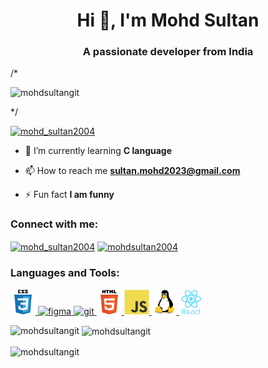 <h1 align="center">Hi 👋, I'm Mohd Sultan</h1>
<h3 align="center">A passionate developer from India</h3>

/* <p align="left"> <img src="https://komarev.com/ghpvc/?username=mohdsultangit&label=Profile%20views&color=0e75b6&style=flat" alt="mohdsultangit" /> </p> */

<p align="left"> <a href="https://twitter.com/mohd_sultan2004" target="blank"><img src="https://img.shields.io/twitter/follow/mohd_sultan2004?logo=twitter&style=for-the-badge" alt="mohd_sultan2004" /></a> </p>

- 🌱 I’m currently learning **C language**

- 📫 How to reach me **sultan.mohd2023@gmail.com**

- ⚡ Fun fact **I am funny**

<h3 align="left">Connect with me:</h3>
<p align="left">
<a href="https://twitter.com/mohd_sultan2004" target="blank"><img align="center" src="https://raw.githubusercontent.com/rahuldkjain/github-profile-readme-generator/master/src/images/icons/Social/twitter.svg" alt="mohd_sultan2004" height="30" width="40" /></a>
<a href="https://linkedin.com/in/mohdsultan2004" target="blank"><img align="center" src="https://raw.githubusercontent.com/rahuldkjain/github-profile-readme-generator/master/src/images/icons/Social/linked-in-alt.svg" alt="mohdsultan2004" height="30" width="40" /></a>
</p>

<h3 align="left">Languages and Tools:</h3>
<p align="left"> <a href="https://www.w3schools.com/css/" target="_blank" rel="noreferrer"> <img src="https://raw.githubusercontent.com/devicons/devicon/master/icons/css3/css3-original-wordmark.svg" alt="css3" width="40" height="40"/> </a> <a href="https://www.figma.com/" target="_blank" rel="noreferrer"> <img src="https://www.vectorlogo.zone/logos/figma/figma-icon.svg" alt="figma" width="40" height="40"/> </a> <a href="https://git-scm.com/" target="_blank" rel="noreferrer"> <img src="https://www.vectorlogo.zone/logos/git-scm/git-scm-icon.svg" alt="git" width="40" height="40"/> </a> <a href="https://www.w3.org/html/" target="_blank" rel="noreferrer"> <img src="https://raw.githubusercontent.com/devicons/devicon/master/icons/html5/html5-original-wordmark.svg" alt="html5" width="40" height="40"/> </a> <a href="https://developer.mozilla.org/en-US/docs/Web/JavaScript" target="_blank" rel="noreferrer"> <img src="https://raw.githubusercontent.com/devicons/devicon/master/icons/javascript/javascript-original.svg" alt="javascript" width="40" height="40"/> </a> <a href="https://www.linux.org/" target="_blank" rel="noreferrer"> <img src="https://raw.githubusercontent.com/devicons/devicon/master/icons/linux/linux-original.svg" alt="linux" width="40" height="40"/> </a> <a href="https://reactjs.org/" target="_blank" rel="noreferrer"> <img src="https://raw.githubusercontent.com/devicons/devicon/master/icons/react/react-original-wordmark.svg" alt="react" width="40" height="40"/> </a> </p>

<p><img align="left" src="https://github-readme-stats.vercel.app/api/top-langs?username=mohdsultangit&show_icons=true&locale=en&layout=compact" alt="mohdsultangit" /></p>

<p>&nbsp;<img align="center" src="https://github-readme-stats.vercel.app/api?username=mohdsultangit&show_icons=true&locale=en" alt="mohdsultangit" /></p>

<p><img align="center" src="https://github-readme-streak-stats.herokuapp.com/?user=mohdsultangit&" alt="mohdsultangit" /></p>
